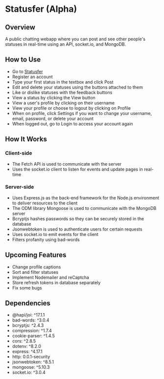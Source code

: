 # Statusfer (Alpha)

## Overview
A public chatting webapp where you can post and see other people's statuses in real-time using an API, <span>socket.io</span>, and MongoDB.

## How to Use
* Go to [Statusfer](https://statusfer.herokuapp.com)
* Register an account
* Type your first status in the textbox and click Post
* Edit and delete your statuses using the buttons attached to them
* Like or dislike statuses with the feedback buttons
* View a status by clicking the View button
* View a user's profile by clicking on their username
* View your profile or choose to logout by clicking on Profile
* When on profile, click Settings if you want to change your username, email, password, or delete your account
* When logged out, go to Login to access your account again

## How It Works

### Client-side
* The Fetch API is used to communicate with the server
* Uses the <span>socket.io</span> client to listen for events and update pages in real-time

### Server-side
* Uses Express.js as the back-end framework for the Node.js environment to deliver resources to the client
* The ODM library Mongoose is used to communicate with the MongoDB server
* Bcryptjs hashes passwords so they can be securely stored in the database
* Jsonwebtoken is used to authenticate users for certain requests
* Uses <span>socket.io</span> to emit events for the client
* Filters profanity using bad-words

## Upcoming Features
* Change profile captions
* Sort and filter statuses
* Implement Nodemailer and reCaptcha
* Store refresh tokens in database separately
* Fix some bugs

## Dependencies
* @hapi/joi: ^17.1.1
* bad-words: ^3.0.4
* bcryptjs: ^2.4.3
* compression: ^1.7.4
* cookie-parser: ^1.4.5
* cors: ^2.8.5
* dotenv: ^8.2.0
* express: ^4.17.1
* http: 0.0.1-security
* jsonwebtoken: ^8.5.1
* mongoose: ^5.10.3
* socket<span>.io</span>: ^3.0.4
